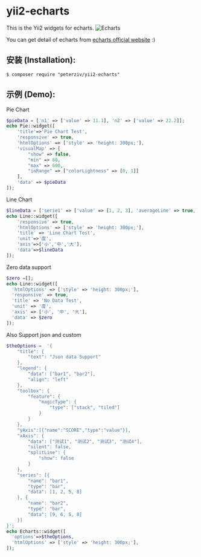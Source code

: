 # yii2-echarts
This is the Yii2 widgets for echarts.
![Echarts](http://echarts.baidu.com/images/logo.png)

You can get detail of echarts  from [echarts official website](http://echarts.baidu.com/) :)

## 安装 (Installation):

```
$ composer require "peterziv/yii2-echarts"
```


## 示例 (Demo):

Pie Chart
```php
$pieData = ['n1' => ['value' => 11.1], 'n2' => ['value' => 22.2]];
echo Pie::widget([
    'title'=>'Pie Chart Test',
    'responsive' => true,
    'htmlOptions' => ['style' => 'height: 300px;'],
    'visualMap' => [
    	"show" => false,
    	"min" => 80,
    	"max" => 600,
    	"inRange" => ["colorLightness" => [0, 1]]
    ],
	'data' => $pieData
]);
```

Line Chart
```php
$lineData = ['serie1' => ['value' => [1, 2, 3], 'averageLine' => true, 'maxPoint' => true, 'minPoint' => true], 'serie2' => ['averageLine' => true, 'value' => [3, 6, 9]]];
echo Line::widget([
	'responsive' => true,
	'htmlOptions' => ['style' => 'height: 300px;'],
    'title' => 'Line Chart Test',
    'unit'=>'度',
    'axis'=>['小','中','大'],
    'data'=>$lineData
]);
```

Zero data support

```php
$zero =[];
echo Line::widget([
  'htmlOptions' => ['style' => 'height: 300px;'],
  'responsive' => true,
  'title' => 'No Data Test',
  'unit' => '度',
  'axis' => ['小', '中', '大'],
  'data' => $zero
]);
```

Also Support json and custom
```php
$theOptions =  '{
	"title": {
		"text": "Json data Support"
	},
	"legend": {
		"data": ["bar1", "bar2"],
		"align": "left"
	},
	"toolbox": {
		"feature": {
			"magicType": {
				"type": ["stack", "tiled"]
			}
		}
	},
    "yAxis":[{"name":"SCORE","type":"value"}],
	"xAxis": {
		"data": ["测试1", "测试2", "测试3", "测试4"],
		"silent": false,
		"splitLine": {
			"show": false
		}
	},
	"series": [{
		"name": "bar1",
		"type": "bar",
		"data": [1, 2, 5, 8]
	}, {
		"name": "bar2",
		"type": "bar",
		"data": [9, 6, 5, 8]
	}]
}';
echo Echarts::widget([
  'options'=>$theOptions,
  'htmlOptions' => ['style' => 'height: 300px;'],
]);
```

